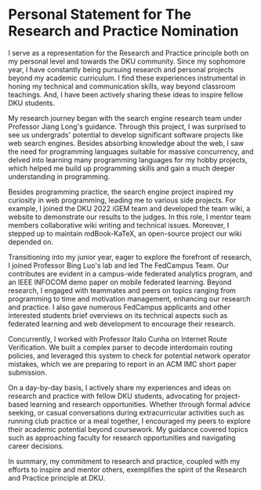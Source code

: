 # Personal Statement for The Research and Practice Nomination

<!-- Dear Steven,
 
Congratulations on your nomination for the Animating Principles Senior Award – Research and Practice!
 
Research and Practice: To enhance the ability to forge links between theory and practice in the many-sided and rapidly changing world of human need.
To be considered for the award, please submit the following in PDF format to DKU Undergraduate Studies at ugstudies@dukekunshan.edu.cn by 11:59 PM on Sunday, March 31, 2024:
A resume detailing your campus and community involvement.
A 500-word personal statement reflecting on how you embody the nominated principle, with consideration of questions such as:
Why do you consider yourself a fit representation of this principle?
Can you outline your contributions to the DKU community or beyond that align with this principle over the past four years?
An additional letter of recommendation is optional. Should you choose to seek another endorsement, you’re welcome to invite a fellow faculty, staff member, or student to contribute in your favor. Please arrange for them to email it directly to the address mentioned above by the deadline.

 
We look forward to your submission and wish you the best of luck! The awardee will be announced at the Student Award Ceremony on Friday, April 26, 2024.
 
For any inquiries, feel free to contact us.
 
 
Best wishes,
UG Studies 本科生项目 -->

<!-- # Outline

- research
    - Search So
    - FedCampus
    - Internet route verification
- community
    - recruitment
    - random lunch talks
-->

I serve as a representation for the Research and Practice principle both on my
personal level and towards the DKU community. Since my sophomore year,
I have constantly being pursuing research and personal projects beyond my
academic curriculum.
I find these experiences instrumental in honing my technical and communication
skills, way beyond classroom teachings. And,
I have been actively sharing these ideas to inspire fellow DKU students.

My research journey began with the search engine research team under Professor
Jiang Long's guidance. Through this project,
I was surprised to see us undergrads' potential to develop significant software
projects like web search engines. Besides absorbing knowledge about the web,
I saw the need for programming languages suitable for massive concurrency,
and delved into learning many programming languages for my hobby projects,
which helped me build up programming skills and gain a much deeper understanding
in programming.

Besides programming practice,
the search engine project inspired my curiosity in web programming,
leading me to various side projects. For example,
I joined the DKU 2022 iGEM team and developed the team wiki,
a website to demonstrate our results to the judges. In this role,
I mentor team members collaborative wiki writing and technical issues. Moreover,
I stepped up to maintain mdBook-KaTeX,
an open-source project our wiki depended on.

Transitioning into my junior year, eager to explore the forefront of research,
I joined Professor Bing Luo's lab and led The FedCampus Team. Our contributes
are evident in a campus-wide federated analytics program,
and an IEEE INFOCOM demo paper on mobile federated learning. Beyond research,
I engaged with teammates and peers on topics ranging from programming to time
and motivation management, enhancing our research and practice.
I also gave numerous FedCampus applicants and other interested students brief
overviews on its technical aspects such as federated learning and web
development to encourage their research.

Concurrently,
I worked with Professor Italo Cunha on Internet Route Verification.
We built a complex parser to decode interdomain routing policies,
and leveraged this system to check for potential network operator mistakes,
which we are preparing to report in an ACM IMC short paper submission.

On a day-by-day basis,
I actively share my experiences and ideas on research and practice with fellow
DKU students, advocating for project-based learning and research opportunities.
Whether through formal advice seeking,
or casual conversations during extracurricular activities such as running club
practice or a meal together,
I encouraged my peers to explore their academic potential beyond coursework.
My guidance covered topics such as approaching faculty for research
opportunities and navigating career decisions.

In summary, my commitment to research and practice,
coupled with my efforts to inspire and mentor others,
exemplifies the spirit of the Research and Practice principle at DKU.
